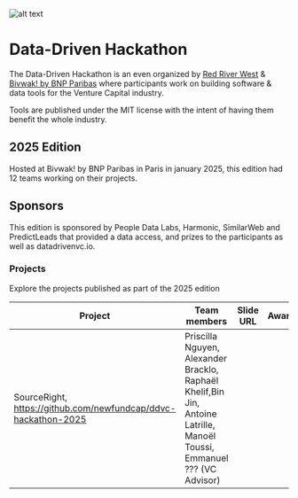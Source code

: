 ![alt text](https://i.imgur.com/O8vZHPM.png)

# Data-Driven Hackathon

The Data-Driven Hackathon is an even organized by [Red River West](https://redriverwest.com) & [Bivwak! by BNP Paribas](https://bivwak.bnpparibas/) where participants work on building software & data tools for the Venture Capital industry.

Tools are published under the MIT license with the intent of having them benefit the whole industry.

## 2025 Edition

Hosted at Bivwak! by BNP Paribas in Paris in january 2025, this edition had 12 teams working on their projects.

## Sponsors

This edition is sponsored by People Data Labs, Harmonic, SimilarWeb and PredictLeads that provided a data access, and prizes to the participants as well as datadrivenvc.io.

### Projects

Explore the projects published as part of the 2025 edition

| Project | Team members | Slide URL | Award |
| ------- | ------------ | --------- | ----- |
 |SourceRight, https://github.com/newfundcap/ddvc-hackathon-2025|Priscilla Nguyen, Alexander Bracklo, Raphaël Khelif,Bin Jin, Antoine Latrille, Manoël Toussi, Emmanuel ??? (VC Advisor)||

